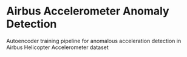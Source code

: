 # Airbus Accelerometer Anomaly Detection
Autoencoder training pipeline for anomalous acceleration detection in Airbus Helicopter Accelerometer dataset
